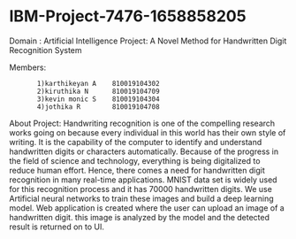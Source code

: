 # IBM-Project-7476-1658858205



Domain : Artificial Intelligence
Project: A Novel Method for Handwritten Digit Recognition System

Members:

           1)karthikeyan A    810019104302
           2)kiruthika N      810019104709
           3)kevin monic S    810019104304
           4)jothika R        810019104708

About Project:
Handwriting recognition is one of the compelling research works going on because every individual in this world has their own style of writing.
It is the capability of the computer to identify and understand handwritten digits or characters automatically. Because of the progress in the field of science and technology, everything is being digitalized to reduce human effort. Hence, there comes a need for handwritten digit recognition in many real-time applications. MNIST data set is widely used for this recognition process and it has 70000 handwritten digits. We use Artificial neural networks to train these images and build a deep learning model. Web application is created where the user can upload an image of a handwritten digit. this image is analyzed by the model and the detected result is returned on to UI.
